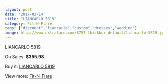 ```yaml
---
layout: post
date: '2017-03-14'
title: "LIANCARLO 5819"
category: Fit-N-Flare
tags: ["discount","liancarlo","custom","dresses","wedding"]
image: http://www.extralace.com/8757-thickbox_default/liancarlo-5819.jpg
---
```

LIANCARLO 5819

On Sales: **$355.98**
<a href="https://www.extralace.com/fit-n-flare/4163-liancarlo-5819.html"><amp-img layout="responsive" width="600" height="600" src="//www.extralace.com/8757-thickbox_default/liancarlo-5819.jpg" alt="LIANCARLO 5819 0" /></a>
<a href="https://www.extralace.com/fit-n-flare/4163-liancarlo-5819.html"><amp-img layout="responsive" width="600" height="600" src="//www.extralace.com/8758-thickbox_default/liancarlo-5819.jpg" alt="LIANCARLO 5819 1" /></a>

Buy it: [LIANCARLO 5819](https://www.extralace.com/fit-n-flare/4163-liancarlo-5819.html "LIANCARLO 5819")

View more: [Fit-N-Flare](https://www.extralace.com/4-fit-n-flare "Fit-N-Flare")